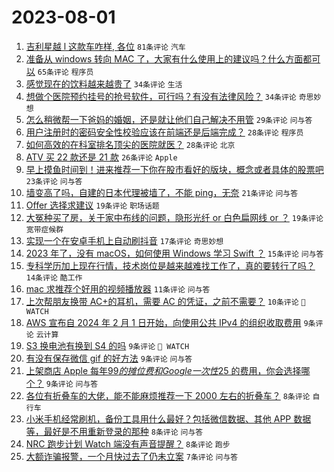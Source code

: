 # 2023-08-01

1. [吉利星越 l 这款车咋样, 各位](https://www.v2ex.com/t/961403) `81条评论` `汽车`
1. [准备从 windows 转向 MAC 了，大家有什么使用上的建议吗？什么方面都可以](https://www.v2ex.com/t/961440) `65条评论` `程序员`
1. [感觉现在的饮料越来越贵了](https://www.v2ex.com/t/961451) `34条评论` `生活`
1. [想做个医院预约挂号的抢号软件，可行吗？有没有法律风险？](https://www.v2ex.com/t/961396) `34条评论` `奇思妙想`
1. [怎么稍微帮一下爸妈的婚姻，还是就让他们自己解决不用管](https://www.v2ex.com/t/961464) `29条评论` `问与答`
1. [用户注册时的密码安全性校验应该在前端还是后端完成？](https://www.v2ex.com/t/961461) `28条评论` `程序员`
1. [如何高效的在科室排名顶尖的医院就医？](https://www.v2ex.com/t/961388) `28条评论` `北京`
1. [ATV 买 22 款还是 21 款](https://www.v2ex.com/t/961387) `26条评论` `Apple`
1. [早上摸鱼时间到！进来推荐一下你在股市看好的版块，概念或者具体的股票吧](https://www.v2ex.com/t/961383) `23条评论` `问与答`
1. [墙变高了吗，自建的日本代理被墙了，不能 ping，无奈](https://www.v2ex.com/t/961411) `21条评论` `问与答`
1. [Offer 选择求建议](https://www.v2ex.com/t/961463) `19条评论` `职场话题`
1. [大冤种买了房，关于家中布线的问题，隐形光纤 or 白色扁网线 or ？](https://www.v2ex.com/t/961415) `19条评论` `宽带症候群`
1. [实现一个在安卓手机上自动刷抖音](https://www.v2ex.com/t/961414) `17条评论` `奇思妙想`
1. [2023 年了，没有 macOS，如何使用 Windows 学习 Swift ？](https://www.v2ex.com/t/961456) `15条评论` `问与答`
1. [专科学历加上现在行情，技术岗位是越来越难找工作了，真的要转行了吗？](https://www.v2ex.com/t/961469) `14条评论` `酷工作`
1. [mac 求推荐个好用的视频播放器](https://www.v2ex.com/t/961458) `11条评论` `问与答`
1. [上次帮朋友换带 AC+的耳机，需要 AC 的凭证，之前不需要？](https://www.v2ex.com/t/961380) `10条评论` ` WATCH`
1. [AWS 宣布自 2024 年 2 月 1 日开始，向使用公共 IPv4 的组织收取费用](https://www.v2ex.com/t/961457) `9条评论` `云计算`
1. [S3 换电池有换到 S4 的吗](https://www.v2ex.com/t/961394) `9条评论` ` WATCH`
1. [有没有保存微信 gif 的好方法](https://www.v2ex.com/t/961384) `9条评论` `问与答`
1. [上架商店 Apple 每年$99 的摊位费和 Google 一次性$25 的费用，你会选择哪个？](https://www.v2ex.com/t/961377) `9条评论` `问与答`
1. [各位有折叠车的大佬，能不能麻烦推荐一下 2000 左右的折叠车？](https://www.v2ex.com/t/961418) `8条评论` `自行车`
1. [小米手机经常刷机，备份工具用什么最好？包括微信数据、其他 APP 数据等，最好是不用重新登录的那种](https://www.v2ex.com/t/961379) `8条评论` `问与答`
1. [NRC 跑步计划 Watch 端没有声音提醒？](https://www.v2ex.com/t/961375) `8条评论` `跑步`
1. [大额诈骗报警，一个月快过去了仍未立案](https://www.v2ex.com/t/961482) `7条评论` `问与答`
